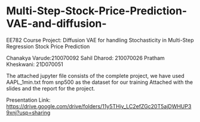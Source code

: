 # Multi-Step-Stock-Price-Prediction-VAE-and-diffusion-
EE782 Course Project: Diffusion VAE for handling Stochasticity in Multi-Step Regression Stock Price Prediction

Chanakya Varude:210070092
Sahil Dharod: 210070026
Pratham Kheskwani: 21D070051

The attached jupyter file consists of the complete project, we have used AAPL_1min.txt from snp500 as the dataset for our training
Attached with the slides and the report for the project.

Presentation Link:
https://drive.google.com/drive/folders/11y5THiy_LC2efZGc20T5ajDWHUP39xnj?usp=sharing
